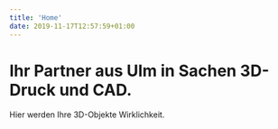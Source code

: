 ```yaml
---
title: 'Home'
date: 2019-11-17T12:57:59+01:00
---
```


# Ihr Partner aus Ulm in Sachen 3D-Druck und CAD.

Hier werden Ihre 3D-Objekte Wirklichkeit.
